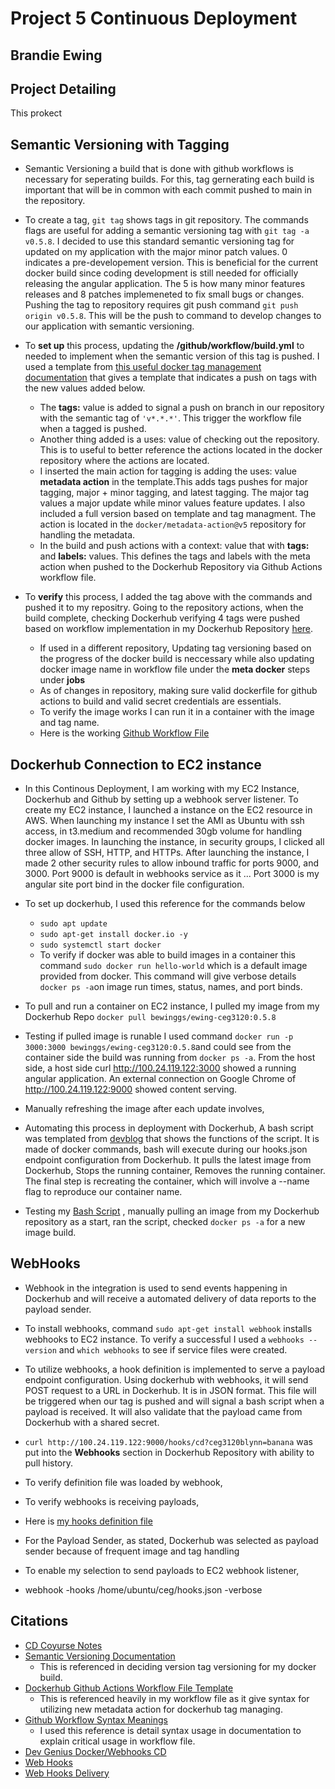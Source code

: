 # Project 5 Continuous Deployment 
## Brandie Ewing

## Project Detailing 

This prokect 

## Semantic Versioning with Tagging 

* Semantic Versioning a build that is done with github workflows is necessary for seperating builds. For this, tag gernerating each build is important that will be in common with each commit pushed to main in the repository.
* To create a tag, ``git tag`` shows tags in git repository. The commands flags are useful for adding a semantic versioning tag  with ``git tag -a v0.5.8``. I decided to use this standard semantic versioning tag for updated on my application with the major minor patch values. 0 indicates a pre-developement version. This is beneficial for the current docker build since coding development is still needed for officially releasing the angular application. The 5 is how many minor features releases and 8 patches implemeneted to fix small bugs or changes. Pushing the tag to repository requires git push command  ``git push origin v0.5.8``. This will be the push to command to develop changes to our application with semantic versioning.
  
* To **set up** this process, updating the **/github/workflow/build.yml** to needed to implement when the semantic version of this tag is pushed. I used a template from [this useful docker tag management documentation](https://github.com/docker/metadata-action?tab=readme-ov-file#semver) that gives a template that indicates a push on tags with the new values added below.

  * The **tags:** value is added to signal a push on branch in our repository with the semantic tag of ``'v*.*.*'``. This trigger the workflow file when a tagged is pushed. 
  * Another thing added is a uses: value of checking out the repository. This is to useful to better reference the actions located in the docker repository where the actions are located. 
  * I inserted the main action for tagging is adding the uses: value **metadata action** in the template.This adds tags pushes for major tagging, major + minor tagging, and latest tagging. The major tag values a major update while minor values feature updates.  I also included a full version based on template and tag managment. The action is located in the ``docker/metadata-action@v5`` repository for handling the metadata. 
  * In the build and push actions with a context: value that with **tags:** and **labels:** values. This defines the tags and labels with the meta action when pushed to the Dockerhub Repository via Github Actions workflow file.

* To **verify** this process, I added the tag above with the commands and pushed it to my repositry. Going to the repository actions, when the build complete, checking Dockerhub verifying 4 tags were pushed based on workflow implementation in my Dockerhub Repository [here](https://hub.docker.com/repository/docker/bewinggs/ewing-ceg3120/general).
  * If used in a different repository, Updating tag versioning based on the progress of the docker build is neccessary while also updating docker image name in workflow file under the **meta docker** steps under **jobs**
  * As of changes in repository, making sure valid dockerfile for github actions to build and valid secret credentials are essentials.
  * To verify the image works I can run it in a container with the image and tag name. 
  * Here is the working [Github Workflow File](https://github.com/WSU-kduncan/ceg3120-cicd-brandielynnnnn/blob/14f523ec40b97cab879e2bcf4461bc6663449016/.github/workflows/build.yml)

## Dockerhub Connection to EC2 instance 

* In this Continous Deployment, I am working with my EC2 Instance, Dockerhub and Github by setting up a webhook server listener. To create my EC2 instance, I launched a instance on the EC2 resource in AWS. When launching my instance I set the AMI as Ubuntu with ssh access, in t3.medium and recommended 30gb volume for handling docker images. In launching the instance, in security groups, I clicked all three allow of SSH, HTTP, and HTTPs. After launching the instance, I made 2 other security rules to allow inbound traffic for ports 9000, and 3000. Port 9000 is default in webhooks service as it ... Port 3000 is my angular site port bind in the docker file configuration.
  
* To set up dockerhub, I used this reference for the commands below
  * ``sudo apt update``
  * ``sudo apt-get install docker.io -y``
  * ``sudo systemctl start docker``
  * To verify if docker was able to build images in a container this command ``sudo docker run hello-world`` which is a default image provided from docker. This command will give verbose details ``docker ps -a``on image run times, status, names, and port binds.
* To pull and run a container on EC2 instance, I pulled my image from my Dockerhub Repo ``docker pull bewinggs/ewing-ceg3120:0.5.8``
  
* Testing if pulled image is runable I used command ``docker run -p 3000:3000 bewinggs/ewing-ceg3120:0.5.8``and could see from the container side the build was running from ``docker ps -a``. From the host side, a host side curl http://100.24.119.122:3000 showed a running angular application. An external connection on Google Chrome of http://100.24.119.122:9000 showed content serving.
  
* Manually refreshing the image after each update involves, 
  
* Automating this process in deployment with Dockerhub, A bash script was templated from [devblog](https://blog.devgenius.io/build-your-first-ci-cd-pipeline-using-docker-github-actions-and-webhooks-while-creating-your-own-da783110e151) that shows the functions of the script. It is made of docker commands, bash will execute during our hooks.json endpoint configuration from Dockerhub. It pulls the latest image from Dockerhub, Stops the running container, Removes the running container. The final step is recreating the container, which will involve a --name flag to reproduce our container name.
  
* Testing my [Bash Script](https://github.com/WSU-kduncan/ceg3120-cicd-brandielynnnnn/blob/c0b0712cdd8563f92e59933539bd2c6f7fe5e965/deployment/cd.sh) , manually pulling an image from my Dockerhub repository as a start, ran the script, checked ``docker ps -a`` for a new image build.


## WebHooks
* Webhook in the integration is used to send events happening in Dockerhub and will receive a automated delivery of data  reports to the payload sender.
  
* To install webhooks, command ``sudo apt-get install webhook`` installs webhooks to EC2 instance. To verify a successful I used a ``webhooks --version`` and ``which webhooks`` to see if service files were created.

* To utilize webhooks, a hook definition is implemented to serve a payload endpoint configuration. Using dockerhub with webhooks, it will send POST request to a URL in Dockerhub. It is in JSON format. This file will be triggered when our tag is pushed and will signal a bash script when a payload is received. It will also validate that the payload came from Dockerhub with a shared secret.
  
* ``curl http://100.24.119.122:9000/hooks/cd?ceg3120blynn=banana`` was put into the **Webhooks** section in Dockerhub Repository with ability to pull history.
  
* To verify definition file was loaded by webhook,
  
* To verify webhooks is receiving payloads,
  
* Here is [my hooks definition file](https://github.com/WSU-kduncan/ceg3120-cicd-brandielynnnnn/blob/c0b0712cdd8563f92e59933539bd2c6f7fe5e965/deployment/hooks.json)

* For the Payload Sender, as stated, Dockerhub was selected as payload sender because of frequent image and tag handling
  
* To enable my selection to send payloads to EC2 webhook listener,
  
* webhook -hooks /home/ubuntu/ceg/hooks.json -verbose


## Citations 

* [CD Coyurse Notes](https://github.com/pattonsgirl/CEG3120/blob/ee78618c1fc25096819ed677f2083c4e2397b720/CourseNotes/continuous-deployment.md)
* [Semantic Versioning Documentation](https://semver.org/)
    * This is referenced in deciding version tag versioning for my docker build. 
* [Dockerhub Github Actions Workflow File Template](https://docs.docker.com/build/ci/github-actions/manage-tags-labels/)
    * This is referenced heavily in my workflow file as it give syntax for utilizing new metadata action for dockerhub tag managing.
* [Github Workflow Syntax Meanings](https://docs.github.com/en/actions/writing-workflows/workflow-syntax-for-github-actions)
    * I used this reference is detail syntax usage in documentation to explain critical usage in workflow file.
* [Dev Genius Docker/Webhooks CD](https://blog.devgenius.io/build-your-first-ci-cd-pipeline-using-docker-github-actions-and-webhooks-while-creating-your-own-da783110e151)
* [Web Hooks](https://github.com/adnanh/webhook)
* [Web Hooks Delivery](https://docs.docker.com/docker-hub/repos/manage/webhooks/)
  
